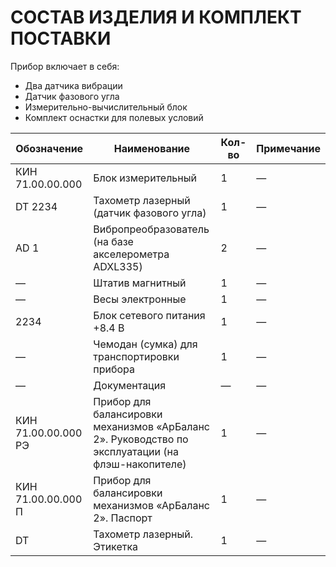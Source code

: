 

# **СОСТАВ ИЗДЕЛИЯ И КОМПЛЕКТ ПОСТАВКИ**

Прибор включает в себя:  
- Два датчика вибрации  
- Датчик фазового угла  
- Измерительно-вычислительный блок  
- Комплект оснастки для полевых условий  


| Обозначение           | Наименование                                                                 | Кол-во | Примечание |
|-----------------------|-----------------------------------------------------------------------------|--------|------------|
| КИН 71.00.00.000      | Блок измерительный                                                         | 1      | —          |
| DT 2234               | Тахометр лазерный (датчик фазового угла)                                   | 1      | —          |
| AD 1                  | Вибропреобразователь (на базе акселерометра ADXL335)                       | 2      | —          |
| —                     | Штатив магнитный                                                           | 1      | —          |
| —                     | Весы электронные                                                           | 1      | —          |
| 2234                  | Блок сетевого питания +8.4 В                                               | 1      | —          |
| —                     | Чемодан (сумка) для транспортировки прибора                                | 1      | —          |
| —                     | Документация                                                               | —      | —          |
| КИН 71.00.00.000 РЭ   | Прибор для балансировки механизмов «АрБаланс 2». Руководство по эксплуатации (на флэш-накопителе) | 1 | — |
| КИН 71.00.00.000 П    | Прибор для балансировки механизмов «АрБаланс 2». Паспорт                   | 1      | —          |
| DT                    | Тахометр лазерный. Этикетка                                                | 1      | —          |